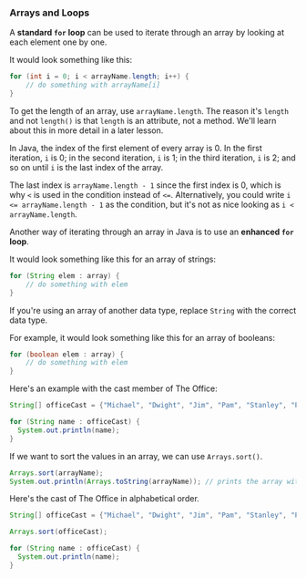 ### Arrays and Loops

A **standard `for` loop** can be used to iterate through an array by looking at each element one by one.

It would look something like this:

```java
for (int i = 0; i < arrayName.length; i++) {
    // do something with arrayName[i]
}
```

To get the length of an array, use `arrayName.length`. The reason it's `length` and not `length()` is that `length` is an attribute, not a method. We'll learn about this in more detail in a later lesson.

In Java, the index of the first element of every array is 0. In the first iteration, `i` is 0; in the second iteration, `i` is 1; in the third iteration, `i` is 2; and so on until `i` is the last index of the array.

The last index is `arrayName.length - 1` since the first index is 0, which is why `<` is used in the condition instead of `<=`.  Alternatively, you could write `i <= arrayName.length - 1` as the condition, but it's not as nice looking as `i < arrayName.length`.


Another way of iterating through an array in Java is to use an **enhanced `for` loop**.

It would look something like this for an array of strings:

```java
for (String elem : array) {
    // do something with elem
}
```

If you're using an array of another data type, replace `String` with the correct data type.

For example, it would look something like this for an array of booleans:

```java
for (boolean elem : array) {
    // do something with elem
}
```

Here's an example with the cast member of The Office:

```java
String[] officeCast = {"Michael", "Dwight", "Jim", "Pam", "Stanley", "Phyllis", "Meredith", "Creed", "Kevin", "Oscar", "Angela", "Ryan", "Kelly", "Toby"};

for (String name : officeCast) {
  System.out.println(name);
}
```

If we want to sort the values in an array, we can use `Arrays.sort()`.

```java
Arrays.sort(arrayName);
System.out.println(Arrays.toString(arrayName)); // prints the array with the elements in order
```

Here's the cast of The Office in alphabetical order.

```java
String[] officeCast = {"Michael", "Dwight", "Jim", "Pam", "Stanley", "Phyllis", "Meredith", "Creed", "Kevin", "Oscar", "Angela", "Ryan", "Kelly", "Toby"};

Arrays.sort(officeCast);

for (String name : officeCast) {
  System.out.println(name);
}
```
